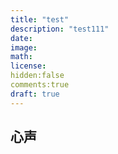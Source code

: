 ```yaml
---
title: "test"
description: "test111"
date:
image:
math:
license:
hidden:false
comments:true
draft: true
---
```

## 心声
